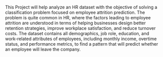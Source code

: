 This Project will help analyze an HR dataset with the objective of solving a classification problem focused on employee attrition prediction. 
The problem is quite common in HR, where the factors leading to employee attrition are understood in terms of helping businesses design better retention strategies,
improve workplace satisfaction, and reduce turnover costs. The dataset contains all demographics, job role, education, and work-related attributes of employees, 
including monthly income, overtime status, and performance metrics, 
to find a pattern that will predict whether an employee will leave the company.
